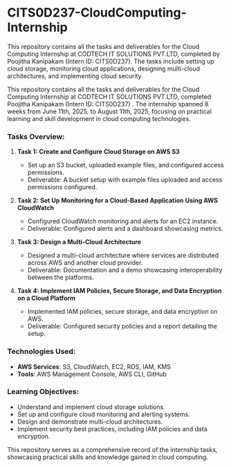 # CITS0D237-CloudComputing-Internship
This repository contains all the tasks and deliverables for the Cloud Computing Internship at CODTECH IT SOLUTIONS PVT.LTD, completed by Poojitha Kanipakam (Intern ID: CITS0D237). The tasks include setting up cloud storage, monitoring cloud applications, designing multi-cloud architectures, and implementing cloud security.


This repository contains all the tasks and deliverables for the Cloud Computing Internship at CODTECH IT SOLUTIONS PVT.LTD, completed Poojitha Kanipakam (Intern ID: CITS0D237) . The internship spanned 8 weeks from June 11th, 2025, to August 11th, 2025, focusing on practical learning and skill development in cloud computing technologies.

### Tasks Overview:
1. **Task 1: Create and Configure Cloud Storage on AWS S3**
   - Set up an S3 bucket, uploaded example files, and configured access permissions.
   - Deliverable: A bucket setup with example files uploaded and access permissions configured.

2. **Task 2: Set Up Monitoring for a Cloud-Based Application Using AWS CloudWatch**
   - Configured CloudWatch monitoring and alerts for an EC2 instance.
   - Deliverable: Configured alerts and a dashboard showcasing metrics.

3. **Task 3: Design a Multi-Cloud Architecture**
   - Designed a multi-cloud architecture where services are distributed across AWS and another cloud provider.
   - Deliverable: Documentation and a demo showcasing interoperability between the platforms.

4. **Task 4: Implement IAM Policies, Secure Storage, and Data Encryption on a Cloud Platform**
   - Implemented IAM policies, secure storage, and data encryption on AWS.
   - Deliverable: Configured security policies and a report detailing the setup.

### Technologies Used:
- **AWS Services**: S3, CloudWatch, EC2, RDS, IAM, KMS
- **Tools**: AWS Management Console, AWS CLI, GitHub

### Learning Objectives:
- Understand and implement cloud storage solutions.
- Set up and configure cloud monitoring and alerting systems.
- Design and demonstrate multi-cloud architectures.
- Implement security best practices, including IAM policies and data encryption.

This repository serves as a comprehensive record of the internship tasks, showcasing practical skills and knowledge gained in cloud computing.
